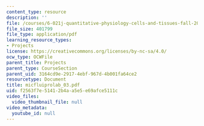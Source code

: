 ```yaml
---
content_type: resource
description: ''
file: /courses/6-021j-quantitative-physiology-cells-and-tissues-fall-2004/f2563f7e51412b4aa5e5e69afce5111c_micfluiprolab_03.pdf
file_size: 401799
file_type: application/pdf
learning_resource_types:
- Projects
license: https://creativecommons.org/licenses/by-nc-sa/4.0/
ocw_type: OCWFile
parent_title: Projects
parent_type: CourseSection
parent_uid: 3164cd9e-2917-4ebf-967d-4b001fa64ce2
resourcetype: Document
title: micfluiprolab_03.pdf
uid: f2563f7e-5141-2b4a-a5e5-e69afce5111c
video_files:
  video_thumbnail_file: null
video_metadata:
  youtube_id: null
---
```

